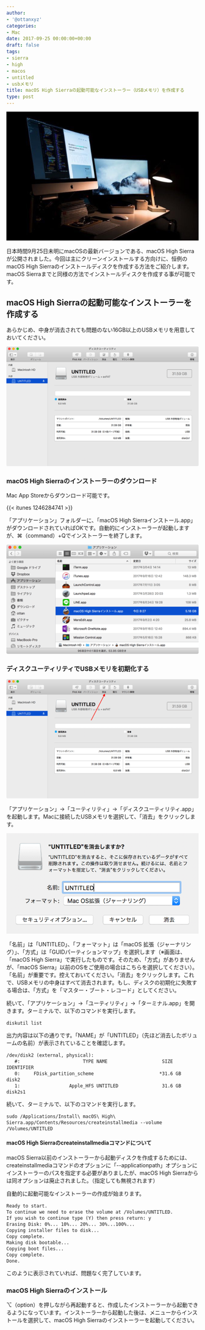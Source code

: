 ```yaml
---
author:
- '@ottanxyz'
categories:
- Mac
date: 2017-09-25 00:00:00+00:00
draft: false
tags:
- sierra
- high
- macos
- untitled
- usbメモリ
title: macOS High Sierraの起動可能なインストーラー（USBメモリ）を作成する
type: post
---
```


![](171129-5a1ec8c3b7338.jpg)

日本時間9月25日未明にmacOSの最新バージョンである、macOS High Sierraが公開されました。今回は主にクリーンインストールする方向けに、恒例のmacOS High Sierraのインストールディスクを作成する方法をご紹介します。macOS Sierraまでと同様の方法でインストールディスクを作成する事が可能です。

## macOS High Sierraの起動可能なインストーラーを作成する

あらかじめ、中身が消去されても問題のない16GB以上のUSBメモリを用意しておいてください。

![](171129-5a1ec74f17d7a.png)

### macOS High Sierraのインストーラーのダウンロード

Mac App Storeからダウンロード可能です。

{{< itunes 1246284741 >}}

「アプリケーション」フォルダーに、「macOS High Sierraインストール.app」がダウンロードされていればOKです。自動的にインストーラーが起動しますが、⌘（command）+Qでインストーラーを終了します。

![](170925-59c991bd1e1ec.png)

### ディスクユーティリティでUSBメモリを初期化する

![](171129-5a1ec7838c377.png)

「アプリケーション」→「ユーティリティ」→「ディスクユーティリティ.app」を起動します。Macに接続したUSBメモリを選択して、「消去」をクリックします。

![](171129-5a1ec7d27b9dc.png)

「名前」は「UNTITLED」、「フォーマット」は「macOS 拡張（ジャーナリング）」、「方式」は「GUIDパーティションマップ」を選択します（※画面は、「macOS High Sierra」で実行したものです。そのため、「方式」がありませんが、「macOS Sierra」以前のOSをご使用の場合はこちらを選択してください）。「名前」が重要です。控えておいてください。「消去」をクリックします。これで、USBメモリの中身はすべて消去されます。もし、ディスクの初期化に失敗する場合は、「方式」を「マスター・ブート・レコード」としてください。

続いて、「アプリケーション」→「ユーティリティ」→「ターミナル.app」を開きます。ターミナルで、以下のコマンドを実行します。

    diskutil list

出力内容は以下の通りです。「NAME」が「UNTITLED」（先ほど消去したボリュームの名前）が表示されていることを確認します。

    /dev/disk2 (external, physical):
       #:                       TYPE NAME                    SIZE       IDENTIFIER
       0:     FDisk_partition_scheme                        *31.6 GB    disk2
       1:                  Apple_HFS UNTITLED                31.6 GB    disk2s1

続いて、ターミナルで、以下のコマンドを実行します。

    sudo /Applications/Install\ macOS\ High\ Sierra.app/Contents/Resources/createinstallmedia --volume /Volumes/UNTITLED

#### macOS High Sierraのcreateinstallmediaコマンドについて

macOS Sierra以前のインストーラーから起動ディスクを作成するためには、createinstallmediaコマンドのオプションに「--applicationpath」オプションにインストーラーのパスを指定する必要がありましたが、macOS High Sierraからは同オプションは廃止されました。（指定しても無視されます）

自動的に起動可能なインストーラーの作成が始まります。

    Ready to start.
    To continue we need to erase the volume at /Volumes/UNTITLED.
    If you wish to continue type (Y) then press return: y
    Erasing Disk: 0%... 10%... 20%... 30%...100%...
    Copying installer files to disk...
    Copy complete.
    Making disk bootable...
    Copying boot files...
    Copy complete.
    Done.

このように表示されていれば、問題なく完了しています。

### macOS High Sierraのインストール

⌥（option）を押しながら再起動すると、作成したインストーラーから起動できるようになっています。インストーラーから起動した後は、メニューからインストールを選択して、macOS High Sierraのインストーラーを起動してください。